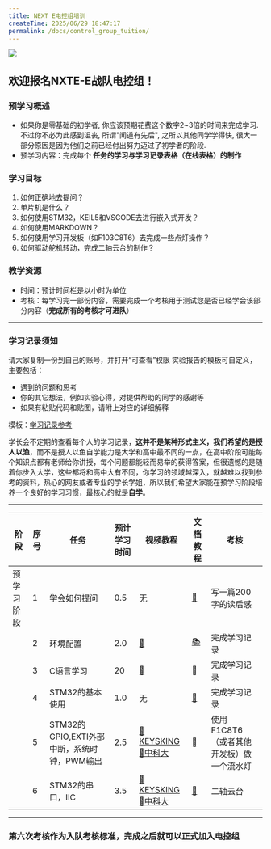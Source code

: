 ```yaml
---
title: NEXT E电控组培训
createTime: 2025/06/29 18:47:17
permalink: /docs/control_group_tuition/
---
```

<!--
 *  _   _  _______   _______   _____  
 * | \ | ||  ___\ \ / /_   _| |  ___| 
 * |  \| || |__  \ V /  | |   | |__   
 * | . ` ||  __| /   \  | |   |  __|  
 * | |\  || |___/ /^\ \ | |   | |___  
 * \_| \_/\____/\/   \/ \_/   \____/  
 * 
 * @Author: ziyu (Chen Zhaoyu)
 * @Date: 2025-06-29 18:47:17
 * @LastEditors: ziyu (Chen Zhaoyu)
 * @LastEditTime: 2025-07-01 19:06:05
 * @Description: 
 * Copyright (c) 2025 by XAUT NEXT-E/ziyu, All Rights Reserved. 
-->


![](https://pic1.imgdb.cn/item/68626a8258cb8da5c87fab25.jpg)

## 欢迎报名NXTE-E战队电控组！

### 预学习概述

* 如果你是零基础的初学者, 你应该预期花费这个数字2~3倍的时间来完成学习. 不过你不必为此感到沮丧, 所谓"闻道有先后", 之所以其他同学学得快, 很大一部分原因是因为他们之前已经付出努力迈过了初学者的阶段.
* 预学习内容：完成每个 **任务的学习与学习记录表格（在线表格）的制作**

### 学习目标

1. 如何正确地去提问？
2. 单片机是什么？
3. 如何使用STM32，KEIL5和VSCODE去进行嵌入式开发？
4. 如何使用MARKDOWN？
5. 如何使用学习开发板（如F103C8T6）去完成一些点灯操作？
6. 如何驱动舵机转动，完成二轴云台的制作？
   
### 教学资源
* 时间：预计时间栏是以小时为单位
* 考核：每学习完一部份内容，需要完成一个考核用于测试您是否已经学会该部分内容（**完成所有的考核才可进队**）

---

### 学习记录须知

请大家复制一份到自己的账号，并打开“可查看”权限
实验报告的模板可自定义，主要包括：

* 遇到的问题和思考
* 你的其它想法，例如实验心得，对提供帮助的同学的感谢等
* 如果有粘贴代码和贴图，请附上对应的详细解释

模板：[学习记录参考](/学习记录模板.xlsx)

学长会不定期的查看每个人的学习记录，**这并不是某种形式主义，我们希望的是授人以渔**，而不是授人以鱼自学能力是大学和高中最不同的一点，在高中阶段可能每个知识点都有老师给你讲授，每个问题都能轻而易举的获得答案，但很遗憾的是随着你步入大学，这些都将和高中大有不同，你学习的领域越深入，就越难以找到参考的资料，热心的网友或者专业的学长学姐，所以我们希望大家能在预学习阶段培养一个良好的学习习惯，最核心的就是**自学**。

---

| 阶段    | 序号  | 任务                             | 预计学习时间 | 视频教程                                                                                                                                                                                                                                                                                 | 文档教程                                                                                     | 考核                      |
| ----- | --- | ------------------------------ | ------ | ------------------------------------------------------------------------------------------------------------------------------------------------------------------------------------------------------------------------------------------------------------------------------------ | ---------------------------------------------------------------------------------------- | ----------------------- |
| 预学习阶段 | 1   | 学会如何提问                         | 0.5    | 无                                                                                                                                                                                                                                                                                    | [📖](./电控培训.pdf)                                                                         | 写一篇200字的读后感             |
|       | 2   | 环境配置                           | 2.0    | [🎦](https://www.bilibili.com/video/BV19V411g7gD/?spm_id_from=333.337.search-card.all.click&vd_source=b13cfa234bd02557a188836cbd2fa060)                                                                                                                                              | [📚](https://blog.csdn.net/as480133937/article/details/98885316)                         | 完成学习记录                  |
|       | 3   | C语言学习                          | 20     | [🎦](https://www.bilibili.com/video/BV1dr4y1n7vA/?spm_id_from=333.337.search-card.all.click&vd_source=b13cfa234bd02557a188836cbd2fa060)                                                                                                                                              | 📖                                                                                       | 完成学习记录                  |
|       | 4   | STM32的基本使用                     | 1.0    | 无                                                                                                                                                                                                                                                                                    | [📖](https://blog.csdn.net/as480133937/article/details/98947162)                         | 完成学习记录                  |
|       | 5   | STM32的GPIO,EXTI外部中断，系统时钟，PWM输出 | 2.5    | [🎦KEYSKING](https://www.bilibili.com/video/BV1AsZGYtEA2/?spm_id_from=333.337.search-card.all.click&vd_source=b13cfa234bd02557a188836cbd2fa060)[🎦中科大](https://www.bilibili.com/video/BV1hQ4y167ri?spm_id_from=333.788.videopod.sections&vd_source=b13cfa234bd02557a188836cbd2fa060) | [📖](https://blog.csdn.net/as480133937/article/details/99935090?spm=1001.2014.3001.5501) | 使用F1C8T6（或者其他开发板）做一个流水灯 |
|       | 6   | STM32的串口，IIC                   | 3.5    | [🎦KEYSKING](https://www.bilibili.com/video/BV1AsZGYtEA2/?spm_id_from=333.337.search-card.all.click&vd_source=b13cfa234bd02557a188836cbd2fa060)[🎦中科大](https://www.bilibili.com/video/BV1hQ4y167ri?spm_id_from=333.788.videopod.sections&vd_source=b13cfa234bd02557a188836cbd2fa060) | [📖](https://blog.csdn.net/as480133937/article/details/99935090?spm=1001.2014.3001.5501) | 二轴云台                    |

---

### 第六次考核作为入队考核标准，完成之后就可以正式加入电控组



